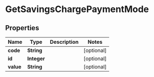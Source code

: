 
# GetSavingsChargePaymentMode

## Properties
Name | Type | Description | Notes
------------ | ------------- | ------------- | -------------
**code** | **String** |  |  [optional]
**id** | **Integer** |  |  [optional]
**value** | **String** |  |  [optional]




